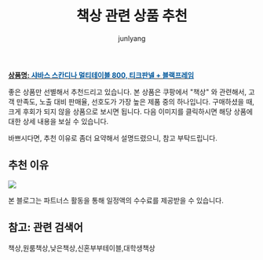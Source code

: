﻿---
layout: post
title:  "책상 관련 상품 추천"
author: junlyang
categories: [ 가구/인테리어 ]
tags: [원룸책상,낮은책상,신혼부부테이블,대학생책상]
image: https://static.coupangcdn.com/image/retail/images/143627044083785-a51448d0-02b5-4ecc-8ffb-05e616e73f13.jpg 
description: "쿠팡에서 책상 관련 상품으로 가장 고객 선호도가 높은 제품 중 하나입니다."
---

<a href="https://coupa.ng/bNV500"><b>상품명: <font color='#01579B'>샤바스 스칸디나 멀티테이블 800, 티크판넬 + 블랙프레임</font></b></a>

좋은 상품만 선별해서 추천드리고 있습니다.
본 상품은 쿠팡에서 "책상" 와 관련해서, 고객 만족도, 노출 대비 판매율, 선호도가 가장 높은 제품 중의 하나입니다.
구매하셨을 때, 크게 후회가 되지 않을 상품으로 보시면 됩니다. 
다음 이미지를 클릭하시면 해당 상품에 대한 상세 내용을 보실 수 있습니다.

바쁘시다면, 추천 이유로 좀더 요약해서 설명드렸으니, 참고 부탁드립니다.

## 추천 이유 

<a href="https://coupa.ng/bNV500"><img src="https://thumbnail6.coupangcdn.com/thumbnails/remote/q89/image/retail/images/96124164632716-a21f2dce-5a46-4033-b26e-c3e932e0464f.jpg"></a> 

본 블로그는 파트너스 활동을 통해 일정액의 수수료를 제공받을 수 있습니다.

## 참고: 관련 검색어    
책상,원룸책상,낮은책상,신혼부부테이블,대학생책상